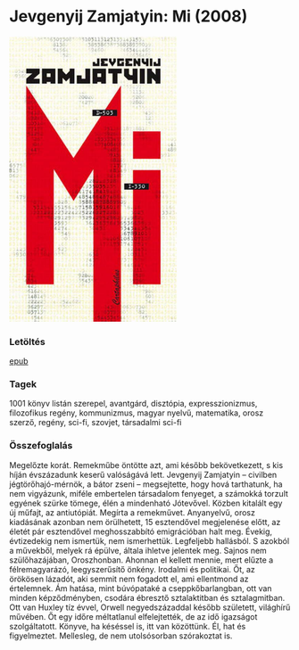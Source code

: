 # <a name="id_607">Jevgenyij Zamjatyin: Mi (2008)</a>
<img src="https://github.com/BercziSandor/calibre_lib/raw/main/Jevgenyij%20Zamjatyin/Mi%20%28607%29/cover.jpg" alt="cover" width="300"/>

### Letöltés
[epub](https://github.com/BercziSandor/calibre_lib/raw/main/Jevgenyij%20Zamjatyin/Mi%20%28607%29/Mi%20-%20Jevgenyij%20Zamjatyin.epub)

### Tagek
1001 könyv listán szerepel, avantgárd, disztópia, expresszionizmus, filozofikus regény, kommunizmus, magyar nyelvű, matematika, orosz szerző, regény, sci-fi, szovjet, társadalmi sci-fi

### Összefoglalás
<div>
<p>Megelőzte ​korát. Remekműbe öntötte azt, ami később bekövetkezett, s kis híján évszázadunk keserű valóságává lett. Jevgenyij Zamjatyin – civilben jégtörőhajó-mérnök, a bátor zseni – megsejtette, hogy hová tarthatunk, ha nem vigyázunk, miféle embertelen társadalom fenyeget, a számokká torzult egyének szürke tömege, élén a mindenható Jótevővel. Közben kitalált egy új műfajt, az antiutópiát. Megírta a remekművet. Anyanyelvű, orosz kiadásának azonban nem örülhetett, 15 esztendővel megjelenése előtt, az életét pár esztendővel meghosszabbító emigrációban halt meg. Évekig, évtizedekig nem ismertük, nem ismerhettük. Legfeljebb hallásból. S azokból a művekből, melyek rá épülve, általa ihletve jelentek meg. Sajnos nem szülőhazájában, Oroszhonban. Ahonnan el kellett mennie, mert elűzte a félremagyarázó, leegyszerűsítő önkény. Irodalmi és politikai. Őt, az örökösen lázadót, aki semmit nem fogadott el, ami ellentmond az értelemnek. Ám hatása, mint búvópataké a cseppkőbarlangban, ott van minden képződményben, csodára ébresztő sztalaktitban és sztalagmitban. Ott van Huxley tíz évvel, Orwell negyedszázaddal később született, világhírű művében. Őt egy időre méltatlanul elfelejtették, de az idő igazságot szolgáltatott. Könyve, ha késéssel is, itt van közöttünk. Él, hat és figyelmeztet. Mellesleg, de nem utolsósorban szórakoztat is.</p></div>


